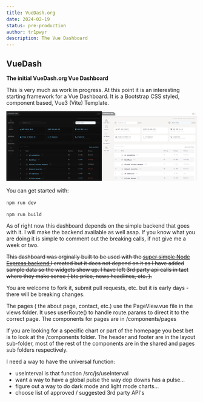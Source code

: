```yaml
---
title: VueDash.org
date: 2024-02-19
status: pre-production
author: tr1pwyr
description: The Vue Dashboard
---
```


## VueDash
**The initial VueDash.org Vue Dashboard**

This is very much as work in progress.  At this point it is an interesting starting framework for a Vue Dashboard.  It is a Bootstrap CSS styled, component based, Vue3 (Vite) Template.

![screenshots](./dashboard.webp)

You can get started with:

```npm run dev```

```npm run build```

As of right now this dashboard depends on the simple backend that goes with it.  I will make the backend available as well asap.  If you know what you are doing it is simple to comment out the breaking calls, if not give me a week or two.
		
~~This dashboard was orginally built to be used with the [super simple Node Express backend ](#) I created but it does not depend on it as I have added sample data so the widgets show up.  I have left 3rd party api calls in tact where they make sense ( btc price, news headlines, etc. ).~~

You are welcome to fork it, submit pull requests, etc. but it is early days - there will be breaking changes. 

The pages ( the about page, contact, etc.) use the PageView.vue file in the views folder. It uses userRoute() to handle route.params to direct it to the correct page. The components for pages are in /components/pages 

If you are looking for a specific chart or part of the homepage you best bet is to look at the /components folder. The header and footer are in the layout sub-folder, most of the rest of the components are in the shared and pages sub folders respectively. 

<!-- This is the "clock", but really it's an example of using the useInterval -->
I need a way to have the universal function:
- useInterval is that function /src/js/useInterval
- want a way to have a global pulse the way dop downs has a pulse...
- figure out a way to do dark mode and light mode charts...
- choose list of approved / suggested 3rd party API's